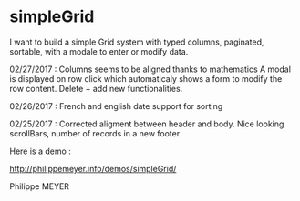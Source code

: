 # simpleGrid

I want to build a simple Grid system with typed columns, paginated, sortable, with a modale to enter or modify data.

02/27/2017 : Columns seems to be aligned thanks to mathematics 
A modal is displayed on row click which automaticaly shows a form to modify the row content.
Delete + add new functionalities.

02/26/2017 : French and english date support for sorting

02/25/2017 : Corrected aligment between header and body. Nice looking scrollBars, number of records in a new footer

Here is a demo :

http://philippemeyer.info/demos/simpleGrid/

Philippe MEYER




